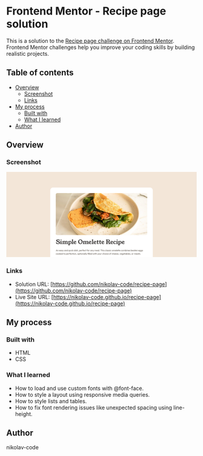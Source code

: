 # Frontend Mentor - Recipe page solution

This is a solution to the [Recipe page challenge on Frontend Mentor](https://www.frontendmentor.io/challenges/recipe-page-KiTsR8QQKm). Frontend Mentor challenges help you improve your coding skills by building realistic projects. 

## Table of contents

- [Overview](#overview)
  - [Screenshot](#screenshot)
  - [Links](#links)
- [My process](#my-process)
  - [Built with](#built-with)
  - [What I learned](#what-i-learned)
- [Author](#author)

## Overview

### Screenshot

![](./screenshot.jpg)

### Links

- Solution URL: [https://github.com/nikolav-code/recipe-page](https://github.com/nikolav-code/recipe-page)
- Live Site URL: [https://nikolav-code.github.io/recipe-page](https://nikolav-code.github.io/recipe-page)

## My process

### Built with

- HTML
- CSS

### What I learned

- How to load and use custom fonts with @font-face.
- How to style a layout using responsive media queries.
- How to style lists and tables.
- How to fix font rendering issues like unexpected spacing using line-height.

## Author

nikolav-code
